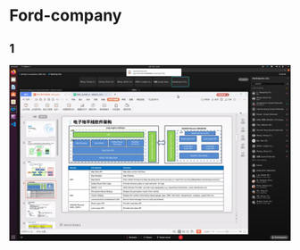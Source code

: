 # Ford-company
## 1
![电子架构](https://github.com/159lihangxing/Ford-company/blob/hellokitty/%E7%94%B5%E5%AD%90%E6%9E%B6%E6%9E%84EMG.png)


